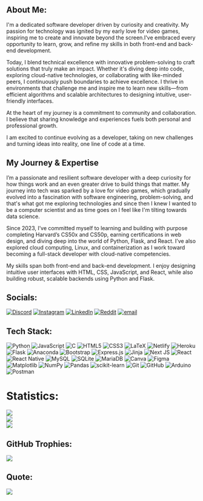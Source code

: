## About Me:
I'm a dedicated software developer driven by curiosity and creativity. My passion for technology was ignited by my early love for video games, inspiring me to create and innovate beyond the screen.I've embraced every opportunity to learn, grow, and refine my skills in both front-end and back-end development.

Today, I blend technical excellence with innovative problem-solving to craft solutions that truly make an impact. Whether it's diving deep into code, exploring cloud-native technologies, or collaborating with like-minded peers, I continuously push boundaries to achieve excellence. I thrive in environments that challenge me and inspire me to learn new skills—from efficient algorithms and scalable architectures to designing intuitive, user-friendly interfaces.

At the heart of my journey is a commitment to community and collaboration. I believe that sharing knowledge and experiences fuels both personal and professional growth.

I am excited to continue evolving as a developer, taking on new challenges and turning ideas into reality, one line of code at a time.<br>
## My Journey & Expertise
I’m a passionate and resilient software developer with a deep curiosity for how things work and an even greater drive to build things that matter. My journey into tech was sparked by a love for video games, which gradually evolved into a fascination with software engineering, problem-solving, and that's what got me exploring technologies and since then I knew I wanted to be a computer scientist and as time goes on I feel like I'm tilting towards data science.

Since 2023, I’ve committed myself to learning and building with purpose completing Harvard’s CS50x and CS50p, earning certifications in web design, and diving deep into the world of Python, Flask, and React. I’ve also explored cloud computing, Linux, and containerization as I work toward becoming a full-stack developer with cloud-native competencies.

My skills span both front-end and back-end development. I enjoy designing intuitive user interfaces with HTML, CSS, JavaScript, and React, while also building robust, scalable backends using Python and Flask.


## Socials:
[![Discord](https://img.shields.io/badge/Discord-%237289DA.svg?logo=discord&logoColor=white)](https://discord.gg/_saint_pierre) [![Instagram](https://img.shields.io/badge/Instagram-%23E4405F.svg?logo=Instagram&logoColor=white)](https://instagram.com/p.i.err.e) [![LinkedIn](https://img.shields.io/badge/LinkedIn-%230077B5.svg?logo=linkedin&logoColor=white)](https://linkedin.com/in/pierre-mokili) [![Reddit](https://img.shields.io/badge/Reddit-%23FF4500.svg?logo=Reddit&logoColor=white)](https://reddit.com/user/Lit-Saint) [![email](https://img.shields.io/badge/Email-D14836?logo=gmail&logoColor=white)](mailto:kiaripierre0@gmail.com) 

## Tech Stack:
![Python](https://img.shields.io/badge/python-3670A0?style=for-the-badge&logo=python&logoColor=ffdd54) ![JavaScript](https://img.shields.io/badge/javascript-%23323330.svg?style=for-the-badge&logo=javascript&logoColor=%23F7DF1E) ![C](https://img.shields.io/badge/c-%2300599C.svg?style=for-the-badge&logo=c&logoColor=white) ![HTML5](https://img.shields.io/badge/html5-%23E34F26.svg?style=for-the-badge&logo=html5&logoColor=white) ![CSS3](https://img.shields.io/badge/css3-%231572B6.svg?style=for-the-badge&logo=css3&logoColor=white) ![LaTeX](https://img.shields.io/badge/latex-%23008080.svg?style=for-the-badge&logo=latex&logoColor=white) ![Netlify](https://img.shields.io/badge/netlify-%23000000.svg?style=for-the-badge&logo=netlify&logoColor=#00C7B7) ![Heroku](https://img.shields.io/badge/heroku-%23430098.svg?style=for-the-badge&logo=heroku&logoColor=white) ![Flask](https://img.shields.io/badge/flask-%23000.svg?style=for-the-badge&logo=flask&logoColor=white) ![Anaconda](https://img.shields.io/badge/Anaconda-%2344A833.svg?style=for-the-badge&logo=anaconda&logoColor=white) ![Bootstrap](https://img.shields.io/badge/bootstrap-%238511FA.svg?style=for-the-badge&logo=bootstrap&logoColor=white) ![Express.js](https://img.shields.io/badge/express.js-%23404d59.svg?style=for-the-badge&logo=express&logoColor=%2361DAFB) ![Jinja](https://img.shields.io/badge/jinja-white.svg?style=for-the-badge&logo=jinja&logoColor=black) ![Next JS](https://img.shields.io/badge/Next-black?style=for-the-badge&logo=next.js&logoColor=white) ![React](https://img.shields.io/badge/react-%2320232a.svg?style=for-the-badge&logo=react&logoColor=%2361DAFB) ![React Native](https://img.shields.io/badge/react_native-%2320232a.svg?style=for-the-badge&logo=react&logoColor=%2361DAFB) ![MySQL](https://img.shields.io/badge/mysql-4479A1.svg?style=for-the-badge&logo=mysql&logoColor=white) ![SQLite](https://img.shields.io/badge/sqlite-%2307405e.svg?style=for-the-badge&logo=sqlite&logoColor=white) ![MariaDB](https://img.shields.io/badge/MariaDB-003545?style=for-the-badge&logo=mariadb&logoColor=white) ![Canva](https://img.shields.io/badge/Canva-%2300C4CC.svg?style=for-the-badge&logo=Canva&logoColor=white) ![Figma](https://img.shields.io/badge/figma-%23F24E1E.svg?style=for-the-badge&logo=figma&logoColor=white) ![Matplotlib](https://img.shields.io/badge/Matplotlib-%23ffffff.svg?style=for-the-badge&logo=Matplotlib&logoColor=black) ![NumPy](https://img.shields.io/badge/numpy-%23013243.svg?style=for-the-badge&logo=numpy&logoColor=white) ![Pandas](https://img.shields.io/badge/pandas-%23150458.svg?style=for-the-badge&logo=pandas&logoColor=white) ![scikit-learn](https://img.shields.io/badge/scikit--learn-%23F7931E.svg?style=for-the-badge&logo=scikit-learn&logoColor=white) ![Git](https://img.shields.io/badge/git-%23F05033.svg?style=for-the-badge&logo=git&logoColor=white) ![GitHub](https://img.shields.io/badge/github-%23121011.svg?style=for-the-badge&logo=github&logoColor=white) ![Arduino](https://img.shields.io/badge/-Arduino-00979D?style=for-the-badge&logo=Arduino&logoColor=white) ![Postman](https://img.shields.io/badge/Postman-FF6C37?style=for-the-badge&logo=postman&logoColor=white)
# Statistics:
![](https://github-readme-stats.vercel.app/api?username=sanepierr&theme=radical&hide_border=true&include_all_commits=true&count_private=true)<br/>
![](https://nirzak-streak-stats.vercel.app/?user=sanepierr&theme=radical&hide_border=true)<br/>
![](https://github-readme-stats.vercel.app/api/top-langs/?username=sanepierr&theme=radical&hide_border=true&include_all_commits=true&count_private=true&layout=compact)

## GitHub Trophies:
![](https://github-profile-trophy.vercel.app/?username=sanepierr&theme=radical&no-frame=true&no-bg=false&margin-w=4)

## Quote:
![](https://quotes-github-readme.vercel.app/api?type=horizontal&theme=radical)
